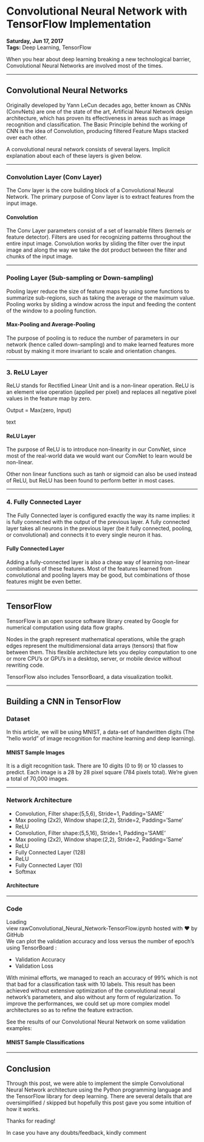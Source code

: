 # Convolutional Neural Network with TensorFlow Implementation

**Saturday, Jun 17, 2017**  
**Tags:** Deep Learning, TensorFlow

When you hear about deep learning breaking a new technological barrier, Convolutional Neural Networks are involved most of the times.

---

## Convolutional Neural Networks

Originally developed by Yann LeCun decades ago, better known as CNNs (ConvNets) are one of the state of the art, Artificial Neural Network design architecture, which has proven its effectiveness in areas such as image recognition and classification. The Basic Principle behind the working of CNN is the idea of Convolution, producing filtered Feature Maps stacked over each other.

A convolutional neural network consists of several layers. Implicit explanation about each of these layers is given below.

---

### Convolution Layer (Conv Layer)

The Conv layer is the core building block of a Convolutional Neural Network. The primary purpose of Conv layer is to extract features from the input image.

#### Convolution

The Conv Layer parameters consist of a set of learnable filters (kernels or feature detector). Filters are used for recognizing patterns throughout the entire input image. Convolution works by sliding the filter over the input image and along the way we take the dot product between the filter and chunks of the input image.

---

### Pooling Layer (Sub-sampling or Down-sampling)

Pooling layer reduce the size of feature maps by using some functions to summarize sub-regions, such as taking the average or the maximum value. Pooling works by sliding a window across the input and feeding the content of the window to a pooling function.

#### Max-Pooling and Average-Pooling

The purpose of pooling is to reduce the number of parameters in our network (hence called down-sampling) and to make learned features more robust by making it more invariant to scale and orientation changes.

---

### 3. ReLU Layer

ReLU stands for Rectified Linear Unit and is a non-linear operation. ReLU is an element wise operation (applied per pixel) and replaces all negative pixel values in the feature map by zero.

Output = Max(zero, Input)

text

#### ReLU Layer

The purpose of ReLU is to introduce non-linearity in our ConvNet, since most of the real-world data we would want our ConvNet to learn would be non-linear.

Other non linear functions such as tanh or sigmoid can also be used instead of ReLU, but ReLU has been found to perform better in most cases.

---

### 4. Fully Connected Layer

The Fully Connected layer is configured exactly the way its name implies: it is fully connected with the output of the previous layer. A fully connected layer takes all neurons in the previous layer (be it fully connected, pooling, or convolutional) and connects it to every single neuron it has.

#### Fully Connected Layer

Adding a fully-connected layer is also a cheap way of learning non-linear combinations of these features. Most of the features learned from convolutional and pooling layers may be good, but combinations of those features might be even better.

---

## TensorFlow

TensorFlow is an open source software library created by Google for numerical computation using data flow graphs.

Nodes in the graph represent mathematical operations, while the graph edges represent the multidimensional data arrays (tensors) that flow between them. This flexible architecture lets you deploy computation to one or more CPU’s or GPU’s in a desktop, server, or mobile device without rewriting code.

TensorFlow also includes TensorBoard, a data visualization toolkit.

---

## Building a CNN in TensorFlow

### Dataset

In this article, we will be using MNIST, a data-set of handwritten digits (The “hello world” of image recognition for machine learning and deep learning).

#### MNIST Sample Images

It is a digit recognition task. There are 10 digits (0 to 9) or 10 classes to predict. Each image is a 28 by 28 pixel square (784 pixels total). We’re given a total of 70,000 images.

---

### Network Architecture

- Convolution, Filter shape:(5,5,6), Stride=1, Padding=’SAME’
- Max pooling (2x2), Window shape:(2,2), Stride=2, Padding=’Same’
- ReLU
- Convolution, Filter shape:(5,5,16), Stride=1, Padding=’SAME’
- Max pooling (2x2), Window shape:(2,2), Stride=2, Padding=’Same’
- ReLU
- Fully Connected Layer (128)
- ReLU
- Fully Connected Layer (10)
- Softmax

#### Architecture

---

### Code

Loading  
view rawConvolutional_Neural_Network-TensorFlow.ipynb hosted with ❤ by GitHub  
We can plot the validation accuracy and loss versus the number of epoch’s using TensorBoard :

- Validation Accuracy
- Validation Loss

With minimal efforts, we managed to reach an accuracy of 99% which is not that bad for a classification task with 10 labels. This result has been achieved without extensive optimization of the convolutional neural network’s parameters, and also without any form of regularization. To improve the performances, we could set up more complex model architectures so as to refine the feature extraction.

See the results of our Convolutional Neural Network on some validation examples:

#### MNIST Sample Classifications

---

## Conclusion

Through this post, we were able to implement the simple Convolutional Neural Network architecture using the Python programming language and the TensorFlow library for deep learning. There are several details that are oversimplified / skipped but hopefully this post gave you some intuition of how it works.

Thanks for reading!

In case you have any doubts/feedback, kindly comment
